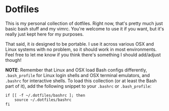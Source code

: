 # Dotfiles

This is my personal collection of dotfiles. Right now, that's pretty much just basic bash stuff and my vimrc. You're welcome to use it if you want, but it's really just kept here for my purposes.

That said, it _is_ designed to be portable. I use it across various OSX and Linux systems with no problem, so it should work in most environments. Feel free to let me know if you think there's something I should add/adjust though!

**NOTE**: Remember that Linux and OSX load Bash configs differently, `.bash_profile` for Linux login shells and OSX terminal emulators, and `.bashrc` for interactive shells. To load this collection (or at least the Bash part of it), add the following snippet to your `.bashrc` or `.bash_profile`:

```
if [[ -f ~/.dotfiles/bashrc ]; then
	source ~/.dotfiles/bashrc
fi
```
